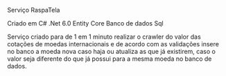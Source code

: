 Serviço RaspaTela

Criado em C# .Net 6.0 Entity Core
Banco de dados Sql

Serviço criado para de 1 em 1 minuto realizar o crawler do valor das cotações de moedas internacionais
e de acordo com as validações insere no banco a moeda nova caso haja ou atualiza as que já existirem, 
caso o valor seja diferente do que já possui para a mesma moeda no banco de dados.